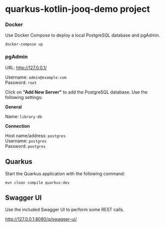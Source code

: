 # quarkus-kotlin-jooq-demo project

### Docker

Use Docker Compose to deploy a local PostgreSQL database and pgAdmin.

`docker-compose up`

### pgAdmin

URL: http://127.0.0.1/

Username: `admin@example.com`<br>
Password: `root`

Click on **"Add New Server"** to add the PostgreSQL database. Use the following settings:

**General**

Name: `library-db`

**Connection**

Host name/address: `postgres`<br>
Username: `postgres`<br>
Password: `postgres`

## Quarkus

Start the Quarkus application with the following command:

`mvn clean compile quarkus:dev`

## Swagger UI

Use the included Swagger UI to perform some REST calls.

http://127.0.0.1:8080/q/swagger-ui/